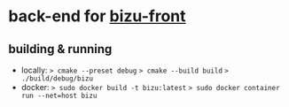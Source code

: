 # back-end for [bizu-front](https://github.com/nyyakko/bizu-front)

## building & running

* locally: ``> cmake --preset debug`` ``> cmake --build build`` ``> ./build/debug/bizu``
* docker: ``> sudo docker build -t bizu:latest`` ``> sudo docker container run --net=host bizu``
